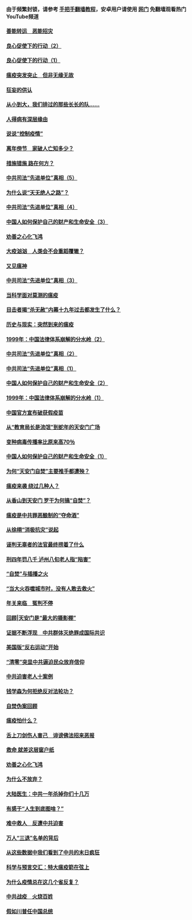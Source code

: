 #### 由于频繁封锁，请参考 [手把手翻墙教程](https://github.com/gfw-breaker/guides/wiki/)，安卓用户请使用 [网门](https://github.com/gfw-breaker/nogfw/blob/master/dl.md?t=03011400) 免翻墙观看热门YouTube频道 

#### [善能转运　恶能招灾](../pages/19/421334.md?t=03011400) 

#### [良心促使下的行动（2）](../pages/19/421361.md?t=03011400) 

#### [良心促使下的行动（1）](../pages/19/421302.md?t=03011400) 

#### [瘟疫突发突止　但非无缘无故](../pages/19/421281.md?t=03011400) 

#### [狂妄的供认](../pages/19/421199.md?t=03011400) 

#### [从小到大，我们排过的那些长长的队……](../pages/19/421243.md?t=03011400) 

#### [人得病有深层缘由](../pages/19/420864.md?t=03011400) 

#### [说说“控制疫情”](../pages/19/420831.md?t=03011400) 

#### [离年傍节　家破人亡知多少？](../pages/19/420563.md?t=03011400) 

#### [措施错施  路在何方？](../pages/19/420076.md?t=03011400) 

#### [中共司法“先进单位”真相（5）](../pages/19/419453.md?t=03011400) 

#### [为什么说“天无绝人之路”？](../pages/19/419618.md?t=03011400) 

#### [中共司法“先进单位”真相（4）](../pages/19/419452.md?t=03011400) 

#### [中国人如何保护自己的财产和生命安全（3）](../pages/19/419405.md?t=03011400) 

#### [劝善之心化飞鸿](../pages/19/418758.md?t=03011400) 

#### [大疫汹汹　人类会不会重蹈覆辙？](../pages/19/419691.md?t=03011400) 

#### [又见瘟神](../pages/19/419225.md?t=03011400) 

#### [中共司法“先进单位”真相（3）](../pages/19/419451.md?t=03011400) 

#### [当科学面对莫测的瘟疫](../pages/19/419625.md?t=03011400) 

#### [目击者揭“杀无赦”内幕十九年过去都发生了什么？](../pages/19/419617.md?t=03011400) 

#### [历史与现实：突然到来的瘟疫](../pages/19/419619.md?t=03011400) 

#### [1999年：中国法律体系崩解的分水岭（2）](../pages/19/419455.md?t=03011400) 

#### [中共司法“先进单位”真相（2）](../pages/19/419450.md?t=03011400) 

#### [中共司法“先进单位”真相（1）](../pages/19/419449.md?t=03011400) 

#### [中国人如何保护自己的财产和生命安全（2）](../pages/19/419404.md?t=03011400) 

#### [1999年：中国法律体系崩解的分水岭（1）](../pages/19/419454.md?t=03011400) 

#### [中国官方宣布破获假疫苗](../pages/19/419504.md?t=03011400) 

#### [从“教育局长是流氓”到蛇年的天安门广场](../pages/19/419470.md?t=03011400) 

#### [变种病毒传播率比原来高70％](../pages/19/419456.md?t=03011400) 

#### [中国人如何保护自己的财产和生命安全（1）](../pages/19/419403.md?t=03011400) 

#### [为何“天安门自焚”主要推手都遭殃？](../pages/19/419348.md?t=03011400) 

#### [瘟疫来袭 绕过几种人？](../pages/19/419349.md?t=03011400) 

#### [从香山到天安门 罗干为何搞“自焚”？](../pages/19/419270.md?t=03011400) 

#### [瘟疫是中共罪恶酿制的“夺命酒”](../pages/19/419223.md?t=03011400) 

#### [从徐栩“消极抗灾”说起](../pages/19/419224.md?t=03011400) 

#### [诬判无辜者的法官最终捞着了什么](../pages/19/419268.md?t=03011400) 

#### [刑四年罚八千 泸州八旬老人指“陷害”](../pages/19/419232.md?t=03011400) 

#### [“自焚”与插播之火](../pages/19/419226.md?t=03011400) 

#### [“当大火吞噬城市时，没有人敢去救火”](../pages/19/419077.md?t=03011400) 

#### [年关来临　冤判不停](../pages/19/419093.md?t=03011400) 

#### [回顾|天安门是“最大的摄影棚”](../pages/19/380866.md?t=03011400) 

#### [证据不断浮现　中共群体灭绝罪成国际共识](../pages/19/419031.md?t=03011400) 

#### [美国版“反右运动”开始](../pages/19/419030.md?t=03011400) 

#### [“清零”突显中共逼迫民众放弃信仰](../pages/19/418995.md?t=03011400) 

#### [中共迫害老人十案例](../pages/19/418831.md?t=03011400) 

#### [钱学森为何拒绝反对法轮功？](../pages/19/418905.md?t=03011400) 

#### [自焚伪案回顾](../pages/19/418799.md?t=03011400) 

#### [瘟疫怕什么？](../pages/19/418800.md?t=03011400) 

#### [舌上刀剑伤人害己　诽谤佛法招来恶报](../pages/19/418731.md?t=03011400) 

#### [救命 就差这层窗户纸](../pages/19/418706.md?t=03011400) 

#### [劝善之心化飞鸿](../pages/19/416766.md?t=03011400) 

#### [为什么不放弃？](../pages/19/418691.md?t=03011400) 

#### [大陆医生：中共一年杀掉你们十几万](../pages/19/418670.md?t=03011400) 

#### [有感于“人生到底图啥？”](../pages/19/418624.md?t=03011400) 

#### [难中救人　反遭中共迫害](../pages/19/418414.md?t=03011400) 

#### [万人“三退”名单的背后](../pages/19/418505.md?t=03011400) 

#### [从这些数据中我们看到了中共的末日疯狂](../pages/19/418420.md?t=03011400) 

#### [科学与预言交汇：特大瘟疫箭在弦上](../pages/19/418266.md?t=03011400) 

#### [为什么疫情总在这几个省反复？](../pages/19/418219.md?t=03011400) 

#### [中共战疫　火烧百姓](../pages/19/418220.md?t=03011400) 

#### [假如川普任中国总统](../pages/19/418174.md?t=03011400) 

